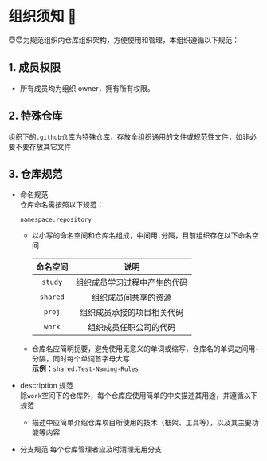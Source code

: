# 组织须知 🫠

😇😇为规范组织内仓库组织架构，方便使用和管理，本组织遵循以下规范：

## 1. 成员权限

- 所有成员均为组织 owner，拥有所有权限。

## 2. 特殊仓库

组织下的`.github`仓库为特殊仓库，存放全组织通用的文件或规范性文件，如非必要不要存放其它文件

## 3. 仓库规范

- 命名规范  
  仓库命名需按照以下规范：

  ```xxx
  namespace.repository
  ```

  - 以小写的命名空间和仓库名组成，中间用`.`分隔，目前组织存在以下命名空间

    | 命名空间 |             说明             |
    | :------: | :--------------------------: |
    | `study`  | 组织成员学习过程中产生的代码 |
    | `shared` |     组织成员间共享的资源     |
    |  `proj`  |  组织成员承接的项目相关代码  |
    |  `work`  |    组织成员任职公司的代码    |

  - 仓库名应简明扼要，避免使用无意义的单词或缩写，仓库名的单词之间用`-`分隔，同时每个单词首字母大写  
    **示例：**`shared.Test-Naming-Rules`

- description 规范  
  除`work`空间下的仓库外，每个仓库应使用简单的中文描述其用途，并遵循以下规范
  - 描述中应简单介绍仓库项目所使用的技术（框架、工具等），以及其主要功能等内容
- 分支规范
  每个仓库管理者应及时清理无用分支
